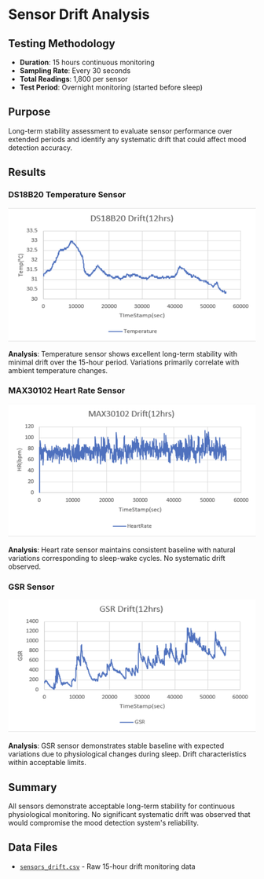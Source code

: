 # Sensor Drift Analysis

## Testing Methodology
- **Duration**: 15 hours continuous monitoring
- **Sampling Rate**: Every 30 seconds
- **Total Readings**: 1,800 per sensor
- **Test Period**: Overnight monitoring (started before sleep)

## Purpose
Long-term stability assessment to evaluate sensor performance over extended periods and identify any systematic drift that could affect mood detection accuracy.

## Results

### DS18B20 Temperature Sensor
![DS18B20 Drift](plots/DS18B20_drift.png)

**Analysis**: Temperature sensor shows excellent long-term stability with minimal drift over the 15-hour period. Variations primarily correlate with ambient temperature changes.

### MAX30102 Heart Rate Sensor
![MAX30102 Drift](plots/MAX30102_drift.png)

**Analysis**: Heart rate sensor maintains consistent baseline with natural variations corresponding to sleep-wake cycles. No systematic drift observed.

### GSR Sensor
![GSR Drift](plots/GSR_drift.png)

**Analysis**: GSR sensor demonstrates stable baseline with expected variations due to physiological changes during sleep. Drift characteristics within acceptable limits.

## Summary
All sensors demonstrate acceptable long-term stability for continuous physiological monitoring. No significant systematic drift was observed that would compromise the mood detection system's reliability.

## Data Files
- [`sensors_drift.csv`](sensors_drift_15hrs.csv) - Raw 15-hour drift monitoring data
